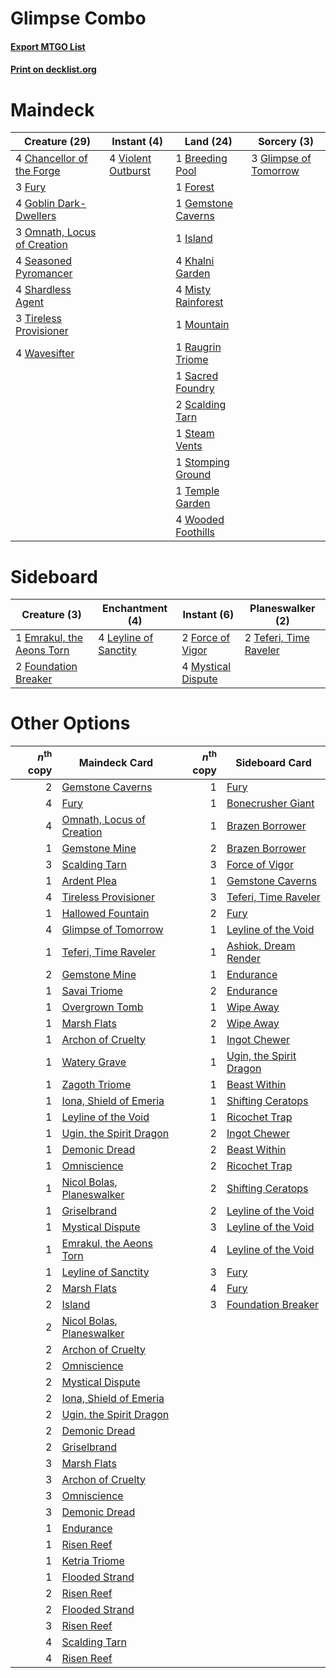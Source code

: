 # Glimpse Combo

#### [Export MTGO List](../collection/Glimpse%20Combo/Glimpse%20Combo.txt)
#### [Print on decklist.org](http://decklist.org/?deckmain=1%09Breeding%20Pool%0A4%09Chancellor%20of%20the%20Forge%0A1%09Forest%0A3%09Fury%0A1%09Gemstone%20Caverns%0A3%09Glimpse%20of%20Tomorrow%0A4%09Goblin%20Dark-Dwellers%0A1%09Island%0A4%09Khalni%20Garden%0A4%09Misty%20Rainforest%0A1%09Mountain%0A3%09Omnath,%20Locus%20of%20Creation%0A1%09Raugrin%20Triome%0A1%09Sacred%20Foundry%0A2%09Scalding%20Tarn%0A4%09Seasoned%20Pyromancer%0A4%09Shardless%20Agent%0A1%09Steam%20Vents%0A1%09Stomping%20Ground%0A1%09Temple%20Garden%0A3%09Tireless%20Provisioner%0A4%09Violent%20Outburst%0A4%09Wavesifter%0A4%09Wooded%20Foothills&deckside=1%09Emrakul,%20the%20Aeons%20Torn%0A2%09Force%20of%20Vigor%0A2%09Foundation%20Breaker%0A4%09Leyline%20of%20Sanctity%0A4%09Mystical%20Dispute%0A2%09Teferi,%20Time%20Raveler)
# Maindeck

|                                            Creature (29)                                             |                                         Instant (4)                                         |                                          Land (24)                                          |                                          Sorcery (3)                                           |
|------------------------------------------------------------------------------------------------------|---------------------------------------------------------------------------------------------|---------------------------------------------------------------------------------------------|------------------------------------------------------------------------------------------------|
|4 [Chancellor of the Forge](http://gatherer.wizards.com/Pages/Card/Details.aspx?multiverseid=218021)  |4 [Violent Outburst](http://gatherer.wizards.com/Pages/Card/Details.aspx?multiverseid=185056)|1 [Breeding Pool](http://gatherer.wizards.com/Pages/Card/Details.aspx?multiverseid=97088)    |3 [Glimpse of Tomorrow](http://gatherer.wizards.com/Pages/Card/Details.aspx?multiverseid=522205)|
|3 [Fury](http://gatherer.wizards.com/Pages/Card/Details.aspx?multiverseid=522202)                     |                                                                                             |1 [Forest](http://gatherer.wizards.com/Pages/Card/Details.aspx?multiverseid=439860)          |                                                                                                |
|4 [Goblin Dark-Dwellers](http://gatherer.wizards.com/Pages/Card/Details.aspx?multiverseid=407620)     |                                                                                             |1 [Gemstone Caverns](http://gatherer.wizards.com/Pages/Card/Details.aspx?multiverseid=122094)|                                                                                                |
|3 [Omnath, Locus of Creation](http://gatherer.wizards.com/Pages/Card/Details.aspx?multiverseid=491883)|                                                                                             |1 [Island](http://gatherer.wizards.com/Pages/Card/Details.aspx?multiverseid=439857)          |                                                                                                |
|4 [Seasoned Pyromancer](http://gatherer.wizards.com/Pages/Card/Details.aspx?multiverseid=464094)      |                                                                                             |4 [Khalni Garden](http://gatherer.wizards.com/Pages/Card/Details.aspx?multiverseid=220535)   |                                                                                                |
|4 [Shardless Agent](http://gatherer.wizards.com/Pages/Card/Details.aspx?multiverseid=413748)          |                                                                                             |4 [Misty Rainforest](http://gatherer.wizards.com/Pages/Card/Details.aspx?multiverseid=405102)|                                                                                                |
|3 [Tireless Provisioner](http://gatherer.wizards.com/Pages/Card/Details.aspx?multiverseid=522256)     |                                                                                             |1 [Mountain](http://gatherer.wizards.com/Pages/Card/Details.aspx?multiverseid=439859)        |                                                                                                |
|4 [Wavesifter](http://gatherer.wizards.com/Pages/Card/Details.aspx?multiverseid=522293)               |                                                                                             |1 [Raugrin Triome](http://gatherer.wizards.com/Pages/Card/Details.aspx?multiverseid=479771)  |                                                                                                |
|                                                                                                      |                                                                                             |1 [Sacred Foundry](http://gatherer.wizards.com/Pages/Card/Details.aspx?multiverseid=405106)  |                                                                                                |
|                                                                                                      |                                                                                             |2 [Scalding Tarn](http://gatherer.wizards.com/Pages/Card/Details.aspx?multiverseid=405107)   |                                                                                                |
|                                                                                                      |                                                                                             |1 [Steam Vents](http://gatherer.wizards.com/Pages/Card/Details.aspx?multiverseid=405109)     |                                                                                                |
|                                                                                                      |                                                                                             |1 [Stomping Ground](http://gatherer.wizards.com/Pages/Card/Details.aspx?multiverseid=405110) |                                                                                                |
|                                                                                                      |                                                                                             |1 [Temple Garden](http://gatherer.wizards.com/Pages/Card/Details.aspx?multiverseid=405112)   |                                                                                                |
|                                                                                                      |                                                                                             |4 [Wooded Foothills](http://gatherer.wizards.com/Pages/Card/Details.aspx?multiverseid=405116)|                                                                                                |


# Sideboard

|                                            Creature (3)                                            |                                        Enchantment (4)                                         |                                         Instant (6)                                         |                                        Planeswalker (2)                                         |
|----------------------------------------------------------------------------------------------------|------------------------------------------------------------------------------------------------|---------------------------------------------------------------------------------------------|-------------------------------------------------------------------------------------------------|
|1 [Emrakul, the Aeons Torn](http://gatherer.wizards.com/Pages/Card/Details.aspx?multiverseid=397905)|4 [Leyline of Sanctity](http://gatherer.wizards.com/Pages/Card/Details.aspx?multiverseid=204993)|2 [Force of Vigor](http://gatherer.wizards.com/Pages/Card/Details.aspx?multiverseid=464113)  |2 [Teferi, Time Raveler](http://gatherer.wizards.com/Pages/Card/Details.aspx?multiverseid=461148)|
|2 [Foundation Breaker](http://gatherer.wizards.com/Pages/Card/Details.aspx?multiverseid=522236)     |                                                                                                |4 [Mystical Dispute](http://gatherer.wizards.com/Pages/Card/Details.aspx?multiverseid=473020)|                                                                                                 |


# Other Options

|*n*<sup>th</sup> copy|                                           Maindeck Card                                            |*n*<sup>th</sup> copy|                                          Sideboard Card                                          |
|--------------------:|----------------------------------------------------------------------------------------------------|--------------------:|--------------------------------------------------------------------------------------------------|
|                    2|[Gemstone Caverns](http://gatherer.wizards.com/Pages/Card/Details.aspx?multiverseid=122094)         |                    1|[Fury](http://gatherer.wizards.com/Pages/Card/Details.aspx?multiverseid=522202)                   |
|                    4|[Fury](http://gatherer.wizards.com/Pages/Card/Details.aspx?multiverseid=522202)                     |                    1|[Bonecrusher Giant](http://gatherer.wizards.com/Pages/Card/Details.aspx?multiverseid=473077)      |
|                    4|[Omnath, Locus of Creation](http://gatherer.wizards.com/Pages/Card/Details.aspx?multiverseid=491883)|                    1|[Brazen Borrower](http://gatherer.wizards.com/Pages/Card/Details.aspx?multiverseid=473001)        |
|                    1|[Gemstone Mine](http://gatherer.wizards.com/Pages/Card/Details.aspx?multiverseid=109761)            |                    2|[Brazen Borrower](http://gatherer.wizards.com/Pages/Card/Details.aspx?multiverseid=473001)        |
|                    3|[Scalding Tarn](http://gatherer.wizards.com/Pages/Card/Details.aspx?multiverseid=405107)            |                    3|[Force of Vigor](http://gatherer.wizards.com/Pages/Card/Details.aspx?multiverseid=464113)         |
|                    1|[Ardent Plea](http://gatherer.wizards.com/Pages/Card/Details.aspx?multiverseid=185054)              |                    1|[Gemstone Caverns](http://gatherer.wizards.com/Pages/Card/Details.aspx?multiverseid=122094)       |
|                    4|[Tireless Provisioner](http://gatherer.wizards.com/Pages/Card/Details.aspx?multiverseid=522256)     |                    3|[Teferi, Time Raveler](http://gatherer.wizards.com/Pages/Card/Details.aspx?multiverseid=461148)   |
|                    1|[Hallowed Fountain](http://gatherer.wizards.com/Pages/Card/Details.aspx?multiverseid=97071)         |                    2|[Fury](http://gatherer.wizards.com/Pages/Card/Details.aspx?multiverseid=522202)                   |
|                    4|[Glimpse of Tomorrow](http://gatherer.wizards.com/Pages/Card/Details.aspx?multiverseid=522205)      |                    1|[Leyline of the Void](http://gatherer.wizards.com/Pages/Card/Details.aspx?multiverseid=107682)    |
|                    1|[Teferi, Time Raveler](http://gatherer.wizards.com/Pages/Card/Details.aspx?multiverseid=461148)     |                    1|[Ashiok, Dream Render](http://gatherer.wizards.com/Pages/Card/Details.aspx?multiverseid=461155)   |
|                    2|[Gemstone Mine](http://gatherer.wizards.com/Pages/Card/Details.aspx?multiverseid=109761)            |                    1|[Endurance](http://gatherer.wizards.com/Pages/Card/Details.aspx?multiverseid=522233)              |
|                    1|[Savai Triome](http://gatherer.wizards.com/Pages/Card/Details.aspx?multiverseid=479773)             |                    2|[Endurance](http://gatherer.wizards.com/Pages/Card/Details.aspx?multiverseid=522233)              |
|                    1|[Overgrown Tomb](http://gatherer.wizards.com/Pages/Card/Details.aspx?multiverseid=405103)           |                    1|[Wipe Away](http://gatherer.wizards.com/Pages/Card/Details.aspx?multiverseid=118911)              |
|                    1|[Marsh Flats](http://gatherer.wizards.com/Pages/Card/Details.aspx?multiverseid=405101)              |                    2|[Wipe Away](http://gatherer.wizards.com/Pages/Card/Details.aspx?multiverseid=118911)              |
|                    1|[Archon of Cruelty](http://gatherer.wizards.com/Pages/Card/Details.aspx?multiverseid=522151)        |                    1|[Ingot Chewer](http://gatherer.wizards.com/Pages/Card/Details.aspx?multiverseid=389558)           |
|                    1|[Watery Grave](http://gatherer.wizards.com/Pages/Card/Details.aspx?multiverseid=405114)             |                    1|[Ugin, the Spirit Dragon](http://gatherer.wizards.com/Pages/Card/Details.aspx?multiverseid=391948)|
|                    1|[Zagoth Triome](http://gatherer.wizards.com/Pages/Card/Details.aspx?multiverseid=479779)            |                    1|[Beast Within](http://gatherer.wizards.com/Pages/Card/Details.aspx?multiverseid=446158)           |
|                    1|[Iona, Shield of Emeria](http://gatherer.wizards.com/Pages/Card/Details.aspx?multiverseid=397800)   |                    1|[Shifting Ceratops](http://gatherer.wizards.com/Pages/Card/Details.aspx?multiverseid=466948)      |
|                    1|[Leyline of the Void](http://gatherer.wizards.com/Pages/Card/Details.aspx?multiverseid=107682)      |                    1|[Ricochet Trap](http://gatherer.wizards.com/Pages/Card/Details.aspx?multiverseid=191549)          |
|                    1|[Ugin, the Spirit Dragon](http://gatherer.wizards.com/Pages/Card/Details.aspx?multiverseid=391948)  |                    2|[Ingot Chewer](http://gatherer.wizards.com/Pages/Card/Details.aspx?multiverseid=389558)           |
|                    1|[Demonic Dread](http://gatherer.wizards.com/Pages/Card/Details.aspx?multiverseid=185062)            |                    2|[Beast Within](http://gatherer.wizards.com/Pages/Card/Details.aspx?multiverseid=446158)           |
|                    1|[Omniscience](http://gatherer.wizards.com/Pages/Card/Details.aspx?multiverseid=288937)              |                    2|[Ricochet Trap](http://gatherer.wizards.com/Pages/Card/Details.aspx?multiverseid=191549)          |
|                    1|[Nicol Bolas, Planeswalker](http://gatherer.wizards.com/Pages/Card/Details.aspx?multiverseid=179441)|                    2|[Shifting Ceratops](http://gatherer.wizards.com/Pages/Card/Details.aspx?multiverseid=466948)      |
|                    1|[Griselbrand](http://gatherer.wizards.com/Pages/Card/Details.aspx?multiverseid=239995)              |                    2|[Leyline of the Void](http://gatherer.wizards.com/Pages/Card/Details.aspx?multiverseid=107682)    |
|                    1|[Mystical Dispute](http://gatherer.wizards.com/Pages/Card/Details.aspx?multiverseid=473020)         |                    3|[Leyline of the Void](http://gatherer.wizards.com/Pages/Card/Details.aspx?multiverseid=107682)    |
|                    1|[Emrakul, the Aeons Torn](http://gatherer.wizards.com/Pages/Card/Details.aspx?multiverseid=397905)  |                    4|[Leyline of the Void](http://gatherer.wizards.com/Pages/Card/Details.aspx?multiverseid=107682)    |
|                    1|[Leyline of Sanctity](http://gatherer.wizards.com/Pages/Card/Details.aspx?multiverseid=204993)      |                    3|[Fury](http://gatherer.wizards.com/Pages/Card/Details.aspx?multiverseid=522202)                   |
|                    2|[Marsh Flats](http://gatherer.wizards.com/Pages/Card/Details.aspx?multiverseid=405101)              |                    4|[Fury](http://gatherer.wizards.com/Pages/Card/Details.aspx?multiverseid=522202)                   |
|                    2|[Island](http://gatherer.wizards.com/Pages/Card/Details.aspx?multiverseid=439857)                   |                    3|[Foundation Breaker](http://gatherer.wizards.com/Pages/Card/Details.aspx?multiverseid=522236)     |
|                    2|[Nicol Bolas, Planeswalker](http://gatherer.wizards.com/Pages/Card/Details.aspx?multiverseid=179441)|                     |                                                                                                  |
|                    2|[Archon of Cruelty](http://gatherer.wizards.com/Pages/Card/Details.aspx?multiverseid=522151)        |                     |                                                                                                  |
|                    2|[Omniscience](http://gatherer.wizards.com/Pages/Card/Details.aspx?multiverseid=288937)              |                     |                                                                                                  |
|                    2|[Mystical Dispute](http://gatherer.wizards.com/Pages/Card/Details.aspx?multiverseid=473020)         |                     |                                                                                                  |
|                    2|[Iona, Shield of Emeria](http://gatherer.wizards.com/Pages/Card/Details.aspx?multiverseid=397800)   |                     |                                                                                                  |
|                    2|[Ugin, the Spirit Dragon](http://gatherer.wizards.com/Pages/Card/Details.aspx?multiverseid=391948)  |                     |                                                                                                  |
|                    2|[Demonic Dread](http://gatherer.wizards.com/Pages/Card/Details.aspx?multiverseid=185062)            |                     |                                                                                                  |
|                    2|[Griselbrand](http://gatherer.wizards.com/Pages/Card/Details.aspx?multiverseid=239995)              |                     |                                                                                                  |
|                    3|[Marsh Flats](http://gatherer.wizards.com/Pages/Card/Details.aspx?multiverseid=405101)              |                     |                                                                                                  |
|                    3|[Archon of Cruelty](http://gatherer.wizards.com/Pages/Card/Details.aspx?multiverseid=522151)        |                     |                                                                                                  |
|                    3|[Omniscience](http://gatherer.wizards.com/Pages/Card/Details.aspx?multiverseid=288937)              |                     |                                                                                                  |
|                    3|[Demonic Dread](http://gatherer.wizards.com/Pages/Card/Details.aspx?multiverseid=185062)            |                     |                                                                                                  |
|                    1|[Endurance](http://gatherer.wizards.com/Pages/Card/Details.aspx?multiverseid=522233)                |                     |                                                                                                  |
|                    1|[Risen Reef](http://gatherer.wizards.com/Pages/Card/Details.aspx?multiverseid=466971)               |                     |                                                                                                  |
|                    1|[Ketria Triome](http://gatherer.wizards.com/Pages/Card/Details.aspx?multiverseid=479770)            |                     |                                                                                                  |
|                    1|[Flooded Strand](http://gatherer.wizards.com/Pages/Card/Details.aspx?multiverseid=405098)           |                     |                                                                                                  |
|                    2|[Risen Reef](http://gatherer.wizards.com/Pages/Card/Details.aspx?multiverseid=466971)               |                     |                                                                                                  |
|                    2|[Flooded Strand](http://gatherer.wizards.com/Pages/Card/Details.aspx?multiverseid=405098)           |                     |                                                                                                  |
|                    3|[Risen Reef](http://gatherer.wizards.com/Pages/Card/Details.aspx?multiverseid=466971)               |                     |                                                                                                  |
|                    4|[Scalding Tarn](http://gatherer.wizards.com/Pages/Card/Details.aspx?multiverseid=405107)            |                     |                                                                                                  |
|                    4|[Risen Reef](http://gatherer.wizards.com/Pages/Card/Details.aspx?multiverseid=466971)               |                     |                                                                                                  |

